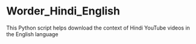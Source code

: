 # Worder_Hindi_English
This Python script helps download the context of Hindi YouTube videos in the English language

